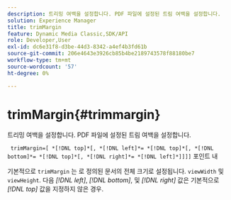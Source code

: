 ```yaml
---
description: 트리밍 여백을 설정합니다. PDF 파일에 설정된 트림 여백을 설정합니다.
solution: Experience Manager
title: trimMargin
feature: Dynamic Media Classic,SDK/API
role: Developer,User
exl-id: dc6e31f8-d3be-44d3-8342-a4ef4b3fd61b
source-git-commit: 206e4643e3926cb85b4be2189743578f88180be7
workflow-type: tm+mt
source-wordcount: '57'
ht-degree: 0%

---
```


# trimMargin{#trimmargin}

트리밍 여백을 설정합니다. PDF 파일에 설정된 트림 여백을 설정합니다.

` trimMargin=[ *[!DNL top]*[, *[!DNL left]*= *[!DNL top]*[, *[!DNL bottom]*= *[!DNL top]*[, *[!DNL right]*= *[!DNL left]*]]]]` 포인트 내

기본적으로 `trimMargin` 는 로 정의된 문서의 전체 크기로 설정됩니다. `viewWidth` 및 `viewHeight`. 다음 *[!DNL left]*, *[!DNL bottom]*, 및 *[!DNL right]* 값은 기본적으로 *[!DNL top]* 값을 지정하지 않은 경우.
